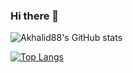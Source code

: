 ### Hi there 👋

<!--
**akhalid88/akhalid88** is a ✨ _special_ ✨ repository because its `README.md` (this file) appears on your GitHub profile.

Here are some ideas to get you started:

- 🔭 I’m currently working on ...
- 🌱 I’m currently learning ...
- 👯 I’m looking to collaborate on ...
- 🤔 I’m looking for help with ...
- 💬 Ask me about ...
- 📫 How to reach me: ...
- 😄 Pronouns: ...
- ⚡ Fun fact: ...
-->

![Akhalid88's GitHub stats](https://github-readme-stats.vercel.app/api?username=akhalid88&show_icons=true&theme=radical)

[![Top Langs](https://github-readme-stats.vercel.app/api/top-langs/?username=akhalid88&layout=compact)](https://github.com/akhalid88/github-readme-stats)
